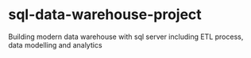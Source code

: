 # sql-data-warehouse-project
Building modern data warehouse with sql server including ETL process, data modelling and analytics
